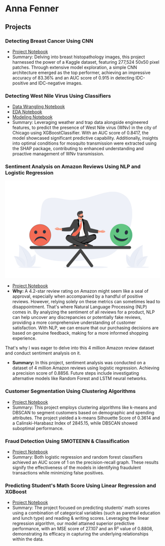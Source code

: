 # Anna Fenner

## Projects

### Detecting Breast Cancer Using CNN

* [Project Notebook](https://github.com/annapfenner/Springboard/blob/main/Breast_Cancer_Capstone_Project/Breast_Cancer_Capstone_Project.ipynb)
* Summary: Delving into breast histopathology images, this project harnessed the power of a Kaggle dataset, featuring 277,524 50x50 pixel patches. Through extensive model exploration, a simple CNN architecture emerged as the top performer, achieving an impressive accuracy of 83.36% and an AUC score of 0.915 in detecting IDC-positive and IDC-negative images.

### Detecting West Nile Virus Using Classifiers

* [Data Wrangling Notebook](https://github.com/annapfenner/capstone-project-2/blob/main/Jupyter%20Notebooks/Capstone%20Project%202%20-%20Data%20Wrangling.ipynb)
* [EDA Notebook](https://github.com/annapfenner/capstone-project-2/blob/main/Jupyter%20Notebooks/Project%202%20-%20EDA.ipynb)
* [Modeling Notebook](https://github.com/annapfenner/capstone-project-2/blob/main/Jupyter%20Notebooks/Project%202-%20Pre-processing%2C%20Training%20%26%20Modeling.ipynb)
* Summary: Leveraging weather and trap data alongside engineered features, to predict the presence of West Nile virus (WNv) in the city of Chicago using XGBoostClassifier. With an AUC score of 0.8417, the model showcased significant predictive capability. Additionally, insights into optimal conditions for mosquito transmission were extracted using the SHAP package, contributing to enhanced understanding and proactive management of WNv transmission.

### Sentiment Analysis on Amazon Reviews Using NLP and Logistic Regression
![Project Image](sentiment_analysis.jpeg)
* [Project Notebook](https://github.com/annapfenner/src/blob/main/Sentiment_Analysis.ipynb)
* **Why:** A 4.2-star review rating on Amazon might seem like a seal of approval, especially when accompanied by a handful of positive reviews. However, relying solely on these metrics can sometimes lead to disappointment. That's where Natural Language Processing (NLP) comes in. By analyzing the sentiment of all reviews for a product, NLP can help uncover any discrepancies or potentially fake reviews, providing a more comprehensive understanding of customer satisfaction. With NLP, we can ensure that our purchasing decisions are based on genuine feedback, making for a more informed shopping experience.

That's why I was eager to delve into this 4 million Amazon review dataset and conduct sentiment analysis on it.
* **Summary:** In this project, sentiment analysis was conducted on a dataset of 4 million Amazon reviews using logistic regression. Achieving a precision score of 0.8856. Future steps include investigating alternative models like Random Forest and LSTM neural networks.

### Customer Segmentation Using Clustering Algorithms

* [Project Notebook](https://github.com/annapfenner/Projects/blob/main/Customer%20Personality%20Analysis%20.ipynb)
* Summary: This project employs clustering algorithms like k-means and DBSCAN to segment customers based on demographic and spending attributes. The project yielded a k-means Silhouette Score of 0.3614 and a Calinski-Harabasz Index of 2845.15, while DBSCAN showed suboptimal performance. 

### Fraud Detection Using SMOTEENN & Classification

* [Project Notebook](https://github.com/annapfenner/Projects/blob/main/Fraud%20Detection.ipynb)
* Summary: Both logistic regression and random forest classifiers achieved an AUC score of 1 on the precision-recall graph. These results signify the effectiveness of the models in identifying fraudulent transactions while minimizing false positives.

### Predicting Student's Math Score Using Linear Regression and XGBoost

* [Project Notebook](https://github.com/annapfenner/Projects/blob/main/student_performance.ipynb)
* Summary: The project focused on predicting students' math scores using a combination of categorical variables (such as parental education and lunch type) and reading & writing scores. Leveraging the linear regression algorithm, our model attained superior predictive performance, with an MSE score of 27.107 and an R² value of 0.8808, demonstrating its efficacy in capturing the underlying relationships within the data.
